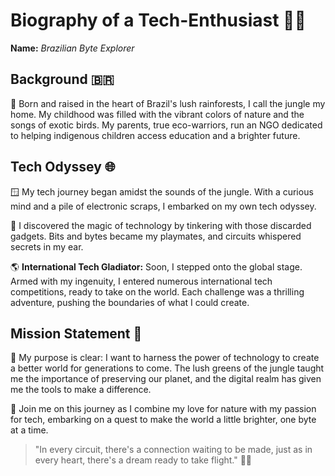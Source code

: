 # Biography of a Tech-Enthusiast 🌿🚀

**Name:** *Brazilian Byte Explorer*

## Background 🇧🇷

🌴 Born and raised in the heart of Brazil's lush rainforests, I call the jungle my home. My childhood was filled with the vibrant colors of nature and the songs of exotic birds. My parents, true eco-warriors, run an NGO dedicated to helping indigenous children access education and a brighter future.

## Tech Odyssey 🌐

🪟 My tech journey began amidst the sounds of the jungle. With a curious mind and a pile of electronic scraps, I embarked on my own tech odyssey. 

🤖 I discovered the magic of technology by tinkering with those discarded gadgets. Bits and bytes became my playmates, and circuits whispered secrets in my ear.

🌎 **International Tech Gladiator:** Soon, I stepped onto the global stage. Armed with my ingenuity, I entered numerous international tech competitions, ready to take on the world. Each challenge was a thrilling adventure, pushing the boundaries of what I could create.

## Mission Statement 🌟

🌱 My purpose is clear: I want to harness the power of technology to create a better world for generations to come. The lush greens of the jungle taught me the importance of preserving our planet, and the digital realm has given me the tools to make a difference.

🚀 Join me on this journey as I combine my love for nature with my passion for tech, embarking on a quest to make the world a little brighter, one byte at a time.

> "In every circuit, there's a connection waiting to be made, just as in every heart, there's a dream ready to take flight." 🌿💡